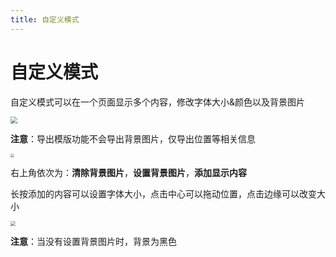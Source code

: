 ```yaml
---
title: 自定义模式
---
```


# 自定义模式

自定义模式可以在一个页面显示多个内容，修改字体大小&颜色以及背景图片

<img src="/Snipaste_2021-06-12_14-41-05.png" style="zoom: 70%;" />

**注意**：导出模版功能不会导出背景图片，仅导出位置等相关信息

<img src="/20210612000543.png" style="zoom: 40%;" />

右上角依次为：**清除背景图片**，**设置背景图片**，**添加显示内容**

长按添加的内容可以设置字体大小，点击中心可以拖动位置，点击边缘可以改变大小

<img src="/photo_2021-06-11_23-59-58-2.jpg" style="zoom: 50%;" />

**注意**：当没有设置背景图片时，背景为黑色
